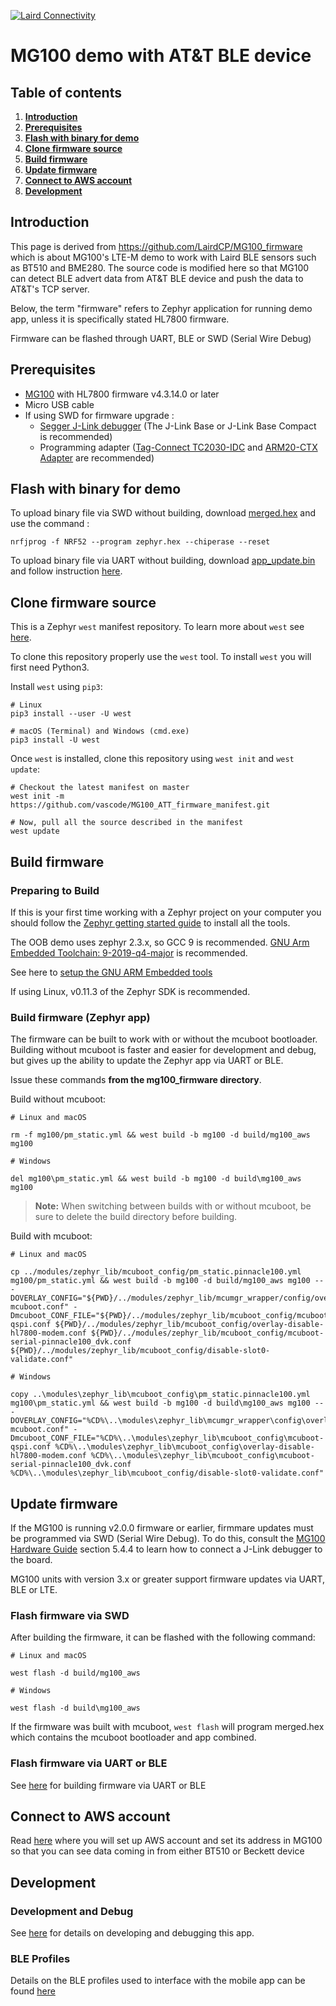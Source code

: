 [![Laird Connectivity](docs/images/LairdConnnectivityLogo_Horizontal_RGB.png)](https://www.lairdconnect.com/)
# MG100 demo with AT&T BLE device

## Table of contents  
1. **[Introduction](#introduction)**
2. **[Prerequisites](#prerequisites)**
3. **[Flash with binary for demo](#flash-with-binary-for-demo)**
4. **[Clone firmware source](#clone-firmware-source)**
5. **[Build firmware](#build-firmware)**
6. **[Update firmware](#update-firmware)**
7. **[Connect to AWS account](#connect-to-aws-account)**
8. **[Development](#development)**

## Introduction

This page is derived from https://github.com/LairdCP/MG100_firmware which is about MG100's LTE-M demo to work with Laird BLE sensors such as BT510 and BME280. The source code is modified here so that MG100 can detect BLE advert data from AT&T BLE device and push the data to AT&T's TCP server. 

Below, the term "firmware" refers to Zephyr application for running demo app, unless it is specifically stated HL7800 firmware.

Firmware can be flashed through UART, BLE or SWD (Serial Wire Debug) 

## Prerequisites
* [MG100](https://www.lairdconnect.com/iot-devices/iot-gateways/sentrius-mg100-gateway-lte-mnb-iot-and-bluetooth-5) with HL7800 firmware v4.3.14.0 or later
* Micro USB cable 
* If using SWD for firmware upgrade : 
  * [Segger J-Link debugger](https://www.segger.com/products/debug-probes/j-link/models/model-overview/) (The J-Link Base or J-Link Base Compact is recommended) 
  * Programming adapter ([Tag-Connect TC2030-IDC](https://www.tag-connect.com/product/tc2030-idc-6-pin-tag-connect-plug-of-nails-spring-pin-cable-with-legs) and [ARM20-CTX Adapter](https://www.tag-connect.com/product/arm20-ctx-20-pin-to-tc2030-idc-adapter-for-cortex) are recommended) 

## Flash with binary for demo

To upload binary file via SWD without building, download [merged.hex](https://rfpros.sharepoint.com/:u:/s/share01/support/EclRKoK6wKpLu6MEQ5zGRb8BZL_GXM4_JrWigUnRn5umoQ?e=MbKY0H) and use the command : 

```
nrfjprog -f NRF52 --program zephyr.hex --chiperase --reset
```

To upload binary file via UART without building, download [app_update.bin](https://rfpros.sharepoint.com/:u:/s/share01/support/EfFRKl2PQz9Mj7y3xs8mI3QBltqmlPFm5WUTtwzlGzZaAw?e=DWOK8l) and follow instruction [here](docs/firmware_update.md). 



## Clone firmware source

This is a Zephyr `west` manifest repository. To learn more about `west` see [here](https://docs.zephyrproject.org/latest/guides/west/index.html).

To clone this repository properly use the `west` tool. To install `west` you will first need Python3.

Install `west` using `pip3`:

```
# Linux
pip3 install --user -U west

# macOS (Terminal) and Windows (cmd.exe)
pip3 install -U west
```

Once `west` is installed, clone this repository using `west init` and `west update`:

```
# Checkout the latest manifest on master
west init -m https://github.com/vascode/MG100_ATT_firmware_manifest.git

# Now, pull all the source described in the manifest
west update
```

## Build firmware

### Preparing to Build
If this is your first time working with a Zephyr project on your computer you should follow the [Zephyr getting started guide](https://docs.zephyrproject.org/latest/getting_started/index.html#) to install all the tools.

The OOB demo uses zephyr 2.3.x, so GCC 9 is recommended.
[GNU Arm Embedded Toolchain: 9-2019-q4-major](https://developer.arm.com/tools-and-software/open-source-software/developer-tools/gnu-toolchain/gnu-rm/downloads) is recommended.

See here to [setup the GNU ARM Embedded tools](https://docs.zephyrproject.org/2.3.0/getting_started/toolchain_3rd_party_x_compilers.html#gnu-arm-embedded)

If using Linux, v0.11.3 of the Zephyr SDK is recommended.

### Build firmware (Zephyr app)

The firmware can be built to work with or without the mcuboot bootloader. Building without mcuboot is faster and easier for development and debug, but gives up the ability to update the Zephyr app via UART or BLE.

Issue these commands **from the mg100_firmware directory**.

Build without mcuboot:
```
# Linux and macOS

rm -f mg100/pm_static.yml && west build -b mg100 -d build/mg100_aws mg100

# Windows

del mg100\pm_static.yml && west build -b mg100 -d build\mg100_aws mg100
```

> **Note:** When switching between builds with or without mcuboot, be sure to delete the build directory before building.

Build with mcuboot:
```
# Linux and macOS

cp ../modules/zephyr_lib/mcuboot_config/pm_static.pinnacle100.yml mg100/pm_static.yml && west build -b mg100 -d build/mg100_aws mg100 -- -DOVERLAY_CONFIG="${PWD}/../modules/zephyr_lib/mcumgr_wrapper/config/overlay-mcuboot.conf" -Dmcuboot_CONF_FILE="${PWD}/../modules/zephyr_lib/mcuboot_config/mcuboot-qspi.conf ${PWD}/../modules/zephyr_lib/mcuboot_config/overlay-disable-hl7800-modem.conf ${PWD}/../modules/zephyr_lib/mcuboot_config/mcuboot-serial-pinnacle100_dvk.conf ${PWD}/../modules/zephyr_lib/mcuboot_config/disable-slot0-validate.conf"

# Windows

copy ..\modules\zephyr_lib\mcuboot_config\pm_static.pinnacle100.yml mg100\pm_static.yml && west build -b mg100 -d build\mg100_aws mg100 -- -DOVERLAY_CONFIG="%CD%\..\modules\zephyr_lib\mcumgr_wrapper\config\overlay-mcuboot.conf" -Dmcuboot_CONF_FILE="%CD%\..\modules\zephyr_lib\mcuboot_config\mcuboot-qspi.conf %CD%\..\modules\zephyr_lib\mcuboot_config\overlay-disable-hl7800-modem.conf %CD%\..\modules\zephyr_lib\mcuboot_config\mcuboot-serial-pinnacle100_dvk.conf %CD%\..\modules\zephyr_lib\mcuboot_config/disable-slot0-validate.conf"
```

## Update firmware

If the MG100 is running v2.0.0 firmware or earlier, firmmare updates must be programmed via SWD (Serial Wire Debug). To do this, consult the [MG100 Hardware Guide](https://www.lairdconnect.com/documentation/mg100-gateway-hardware-guide) section 5.4.4 to learn how to connect a J-Link debugger to the board.

MG100 units with version 3.x or greater support firmware updates via UART, BLE or LTE.

### Flash firmware via SWD
After building the firmware, it can be flashed with the following command:
```
# Linux and macOS

west flash -d build/mg100_aws

# Windows

west flash -d build\mg100_aws
```

If the firmware was built with mcuboot, `west flash` will program merged.hex which contains the mcuboot bootloader and app combined. 

### Flash firmware via UART or BLE 

See [here](docs/firmware_update.md) for building firmware via UART or BLE 


## Connect to AWS account 

Read [here](docs/aws_iot.md) where you will set up AWS account and set its address in MG100 so that you can see data coming in from either BT510 or Beckett device 

## Development

### Development and Debug

See [here](docs/development.md) for details on developing and debugging this app.

### BLE Profiles

Details on the BLE profiles used to interface with the mobile app can be found [here](docs/ble.md)
